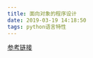 ```yaml
---
title: 面向对象的程序设计
date: 2019-03-19 14:18:50
tags: python语言特性
---
```


[参考链接](https://realpython.com/python3-object-oriented-programming/)

<!-- more -->